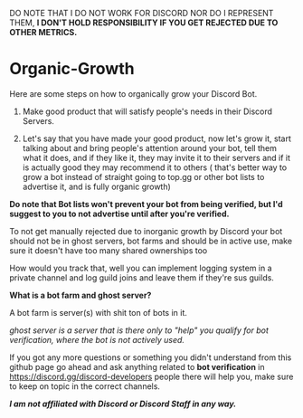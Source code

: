 DO NOTE THAT I DO NOT WORK FOR DISCORD NOR DO I REPRESENT THEM, **I DON'T HOLD RESPONSIBILITY IF YOU GET REJECTED DUE TO OTHER METRICS.**

# Organic-Growth

Here are some steps on how to organically grow your Discord Bot.

1) Make good product that will satisfy people's needs in their Discord Servers.

2) Let's say that you have made your good product, now let's grow it, start talking about and bring people's attention around your bot, tell them what it does, and if they like it, they may invite it to their servers and if it is actually good they may recommend it to others ( that's better way to grow a bot instead of straight going to top.gg or other bot lists to advertise it, and is fully organic growth)

**Do note that Bot lists won't prevent your bot from being verified, but I'd suggest to you to not advertise until after you're verified.**

To not get manually rejected due to inorganic growth by Discord your bot should not be in ghost servers, bot farms and should be in active use, make sure it doesn't have too many shared ownerships too

How would you track that, well you can implement logging system in a private channel and log guild joins and leave them if they're sus guilds.



**What is a bot farm and ghost server?**

A bot farm is server(s) with shit ton of bots in it. 

*ghost server is a server that is there only to "help" you qualify for bot verification, where the bot is not actively used.*

If you got any more questions or something you didn't understand from this github page go ahead and ask anything related to **__bot verification__** in https://discord.gg/discord-developers  people there will help you, make sure to keep on topic in the correct channels. 




***I am not affiliated with Discord or Discord Staff in any way.***
